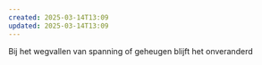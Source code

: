 ```yaml
---
created: 2025-03-14T13:09
updated: 2025-03-14T13:09
---
```

Bij het wegvallen van spanning of geheugen blijft het onveranderd